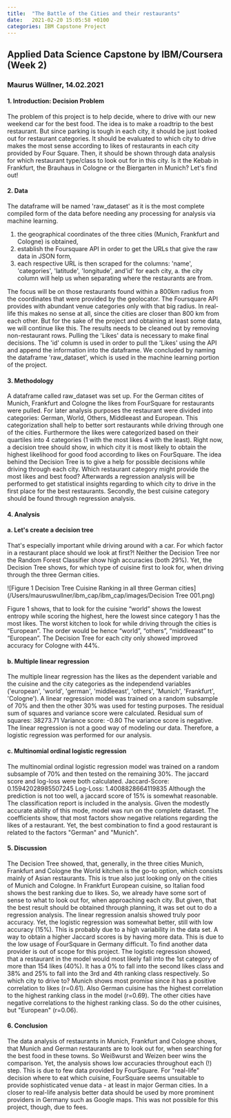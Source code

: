 ```yaml
---
title:  "The Battle of the Cities and their restaurants"
date:   2021-02-20 15:05:58 +0100
categories: IBM Capstone Project
---
```


## Applied Data Science Capstone by IBM/Coursera (Week 2)

### Maurus Wüllner, 14.02.2021

#### 1. Introduction: Decision Problem
The problem of this project is to help decide, where to drive with our new weekend
car for the best food. The idea is to make a roadtrip to the best restaurant. But since
parking is tough in each city, it should be just looked out for restaurant categories. It
should be evaluated to which city to drive makes the most sense according to likes of
restaurants in each city provided by Four Square. Then, it should be shown through
data analysis for which restaurant type/class to look out for in this city. Is it the Kebab
in Frankfurt, the Brauhaus in Cologne or the Biergarten in Munich? Let's find out!

#### 2. Data
The dataframe will be named 'raw_dataset' as it is the most complete compiled form
of the data before needing any processing for analysis via machine learning.
1. the geographical coordinates of the three cities (Munich, Frankfurt and
Cologne) is obtained,
2. establish the Foursquare API in order to get the URLs that give the raw data in
JSON form,
3. each respective URL is then scraped for the columns: 'name', 'categories',
'latitude', 'longitude', and'id' for each city,
a. the city column will help us when separating where the restaurants are
from.

The focus will be on those restaurants found within a 800km radius from the
coordinates that were provided by the geolocator. The Foursquare API provides with
abundant venue categories only with that big radius. In real-life this makes no sense
at all, since the cities are closer than 800 km from each other. But for the sake of the
project and obtaining at least some data, we will continue like this. The results needs
to be cleaned out by removing non-restaurant rows. Pulling the 'Likes' data is
necessary to make final decisions. The 'id' column is used in order to pull the 'Likes'
using the API and append the information into the dataframe. We concluded by
naming the dataframe 'raw_dataset', which is used in the machine learning portion of
the project.

#### 3. Methodology
A dataframe called raw_dataset was set up. For the German citites of Munich,
Frankfurt and Cologne the likes from FourSquare for restaurants were pulled. For
later analysis purposes the restaurant were divided into categories: German, World,
Others, Middleeast and European. This categorization shall help to better sort
restaurants while driving through one of the cities. Furthermore the likes were
categorized based on their quartiles into 4 categories (1 with the most likes 4 with the
least). Right now, a decision tree should show, in which city it is most likely to obtain
the highest likelihood for good food according to likes on FourSquare. The idea
behind the Decision Tree is to give a help for possible decisions while driving through
each city. Which restaurant category might provide the most likes and best food?
Afterwards a regression analysis will be performed to get statistical insights regarding
to which city to drive in the first place for the best restaurants. Secondly, the best
cuisine category should be found through regression analysis.

#### 4. Analysis
#### a. Let's create a decision tree
That's especially important while driving around with a car. For which factor in a
restaurant place should we look at first?!
Neither the Decision Tree nor the Random Forest Classifier show high accuracies
(both 29%).
Yet, the Decision Tree shows, for which type of cuisine first to look for, when driving
through the three German cities.

![Figure 1 Decision Tree Cuisine Ranking in all three German cities](/Users/mauruswullner/ibm_cap/ibm_cap/images/Decision Tree 001.png)

Figure 1 shows, that to look for the cuisine “world” shows the lowest entropy while
scoring the highest, here the lowest since category 1 has the most likes. The worst
kitchen to look for while driving through the cities is “European”. The order would be
hence “world”, “others”, “middleeast” to “European”. The Decision Tree for each city
only showed improved accuracy for Cologne with 44%.

#### b. Multiple linear regression
The multiple linear regression has the likes as the dependent variable and the cuisine
and the city categories as the independend variables ('european', 'world', 'german',
'middleeast', 'others', 'Munich', 'Frankfurt', 'Cologne'). A linear regression model was
trained on a random subsample of 70% and then the other 30% was used for testing
purposes. The residual sum of squares and variance score were calculated. Residual
sum of squares: 38273.71 Variance score: -0.80
The variance score is negative. The linear regression is not a good way of modeling
our data. Therefore, a logistic regression was performed for our analysis.

#### c. Multinomial ordinal logistic regression
The multinomial ordinal logistic regression model was trained on a random
subsample of 70% and then tested on the remaining 30%. The jaccard score and
log-loss were both calculated. Jaccard-Score: 0.15942028985507245 Log-Loss:
1.4008828664119835
Although the prediction is not too well, a jaccard score of 15% is somewhat
reasonable. The classification report is included in the analysis.
Given the modestly accurate ability of this mode, model was run on the complete
dataset. The coefficients show, that most factors show negative relations regarding
the likes of a restaurant. Yet, the best combination to find a good restaurant is related
to the factors "German" and "Munich".

#### 5. Discussion
The Decision Tree showed, that, generally, in the three cities Munich, Frankfurt and
Cologne the World kitchen is the go-to option, which consists mainly of Asian
restaurants. This is true also just looking only on the cities of Munich and Cologne. In
Frankfurt European cuisine, so Italian food shows the best ranking due to likes.
So, we already have some sort of sense to what to look out for, when approaching
each city. But given, that the best result should be obtained through planning, it was
set out to do a regression analysis. The linear regression analsis showed truly poor
accuracy. Yet, the logistic regression was somewhat better, still with low accuracy
(15%). This is probably due to a high variability in the data set. A way to obtain a
higher Jaccard scores is by having more data. This is due to the low usage of
FourSquare in Germany difficult. To find another data provider is out of scope for this
project.
The logistic regression showed, that a restaurant in the model would most likely fall
into the 1st category of more than 154 likes (40%). It has a 0% to fall into the second
likes class and 38% and 25% to fall into the 3rd and 4th ranking class respectively. So which city to drive to? Munich shows most promise since it has a positive
correlation to likes (r=0.61). Also German cuisine has the highest correlation to the
highest ranking class in the model (r=0.69). The other cities have negative
correlations to the highest ranking class. So do the other cuisines, but "European"
(r=0.06).

#### 6. Conclusion
The data analysis of restaurants in Munich, Frankfurt and Cologne shows, that
Munich and German restaurants are to look out for, when searching for the best food
in these towns. So Weißwurst and Weizen beer wins the comparison. Yet, the
analysis shows low accuracies throughout each (!) step. This is due to few data
provided by FourSquare. For "real-life" decision where to eat which cuisine,
FourSquare seems unsuitable to provide sophisticated venue data - at least in major
German cities. In a closer to real-life analysis better data should be used by more
prominent providers in Germany such as Google maps. This was not possible for this
project, though, due to fees.
